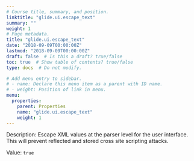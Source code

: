 ```yaml
---
# Course title, summary, and position.
linktitle: "glide.ui.escape_text"
summary: ""
weight: 1
# Page metadata.
title: "glide.ui.escape_text"
date: "2018-09-09T00:00:00Z"
lastmod: "2018-09-09T00:00:00Z"
draft: false  # Is this a draft? true/false
toc: true  # Show table of contents? true/false
type: docs  # Do not modify.

# Add menu entry to sidebar.
# - name: Declare this menu item as a parent with ID name.
# - weight: Position of link in menu.
menu:
  properties:
    parent: Properties
    name: "glide.ui.escape_text"
    weight: 1
---
```


Description: Escape XML values at the parser level for the user interface.  This will prevent reflected and stored cross site scripting attacks.


Value: `true`